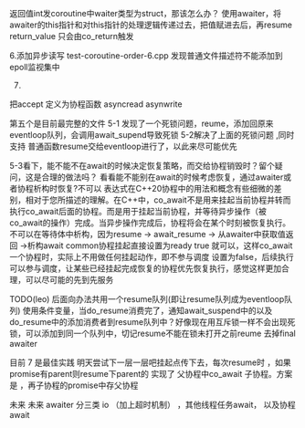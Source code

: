 返回值int发coroutine中waiter类型为struct，那该怎么办？
使用awaiter，将awaiter的this指针和对this指针的处理逻辑传递过去，把值赋进去后，再resume
return_value 只会由co_return触发

6.添加异步读写
test-coroutine-order-6.cpp 发现普通文件描述符不能添加到epoll监视集中

7.
把accept 定义为协程函数
asyncread
asynwrite

第五个是目前最完整的文件
5-1 发现了一个死锁问题，reume，添加回原来eventloop队列，会调用await_supend导致死锁
5-2解决了上面的死锁问题 ,同时支持 普通函数resume交给eventloop进行了，以此来尽可能优先

5-3看下，能不能不在await的时候决定恢复策略，而交给协程销毁时？留个疑问，这是合理的做法吗？
看看能不能别在await的时候考虑恢复，通过awaiter或者协程析构时恢复?不可以
表达式在C++20协程中的用法和概念有些细微的差别，相对于您所描述的理解。在C++中，co_await不是用来挂起当前协程并转而执行co_await后面的协程。而是用于挂起当前协程，并等待异步操作（被co_await的操作）完成。当异步操作完成后，协程将会在某个时刻被恢复执行。
不可以在等待体中析构，因为resume -> await_resume -> 从awaiter中获取值返回 ->析构await
common协程挂起直接设置为ready  true 就可以，这样co_await一个协程时，实际上不用做任何挂起动作，即不参与调度
设置为false，后续执行可以参与调度，让某些已经挂起完成恢复的协程优先恢复执行，感觉这样更加合理，可以尽可能的先到先服务

TODO(leo)
后面向办法共用一个resume队列(即让resume队列成为eventloop队列)
使用条件变量，当do_resume消费完了，通知await_suspend中的以及do_resume中的添加消费者到resume队列中？好像现在用互斥锁一样不会出现死锁，可以添加到同一个队列中，切记resume不能在锁未打开之前reume
去掉final awaiter


目前 7 是最佳实践
明天尝试下一层一层吧挂起点传下去，每次resume时 ，如果promise有parent则resume下parent的
实现了 父协程中co_await 子协程。方案是 ，再子协程的promise中存父协程


未来
未来
awaiter 分三类  io （加上超时机制） ，其他线程任务await， 以及协程await 
